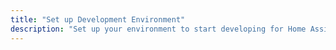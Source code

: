 ```yaml
---
title: "Set up Development Environment"
description: "Set up your environment to start developing for Home Assistant."
---
```


<script>
window.location = 'https://developers.home-assistant.io/docs/en/development_environment.html';
</script>